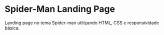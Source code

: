 # Spider-Man Landing Page
Landing page no tema Spider-man utilizando HTML, CSS e responsividade básica.
